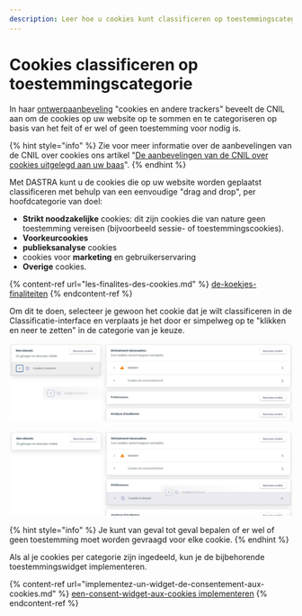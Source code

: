 ```yaml
---
description: Leer hoe u cookies kunt classificeren op toestemmingscategorie.
---
```


# Cookies classificeren op toestemmingscategorie

In haar [ontwerpaanbeveling](https://www.cnil.fr/fr/la-cnil-lance-une-consultation-publique-sur-son-projet-de-recommandation-cookies-et-autres-traceurs) "cookies en andere trackers" beveelt de CNIL aan om de cookies op uw website op te sommen en te categoriseren op basis van het feit of er wel of geen toestemming voor nodig is.

{% hint style="info" %}
Zie voor meer informatie over de aanbevelingen van de CNIL over cookies ons artikel "[De aanbevelingen van de CNIL over cookies uitgelegd aan uw baas](https://www.dastra.eu/fr/article/recommendations-CNIL-cookies-expliquees-a-votre-boss/104)".
{% endhint %}

Met DASTRA kunt u de cookies die op uw website worden geplaatst classificeren met behulp van een eenvoudige "drag and drop", per hoofdcategorie van doel:

* **Strikt noodzakelijke** cookies: dit zijn cookies die van nature geen toestemming vereisen (bijvoorbeeld sessie- of toestemmingscookies).
* **Voorkeurcookies**
* **publieksanalyse** cookies
* cookies voor **marketing** en gebruikerservaring
* **Overige** cookies.

{% content-ref url="les-finalites-des-cookies.md" %}
[de-koekjes-finaliteiten](les-finalites-des-cookies.md)
{% endcontent-ref %}

Om dit te doen, selecteer je gewoon het cookie dat je wilt classificeren in de Classificatie-interface en verplaats je het door er simpelweg op te "klikken en neer te zetten" in de categorie van je keuze.

![Het "te classificeren cookie" cookie dat geclassificeerd wordt](<../../../.gitbook/assets/image (52).png>)

![Het "Cookie dat geclassificeerd moet worden" cookie dat geclassificeerd wordt in de "Voorkeuren" categorie](<../../../.gitbook/assets/image (53).png>)

{% hint style="info" %}
Je kunt van geval tot geval bepalen of er wel of geen toestemming moet worden gevraagd voor elke cookie.
{% endhint %}

&#x20;Als al je cookies per categorie zijn ingedeeld, kun je de bijbehorende toestemmingswidget implementeren.

{% content-ref url="implementez-un-widget-de-consentement-aux-cookies.md" %}
[een-consent-widget-aux-cookies implementeren](implementez-un-widget-de-consentement-aux-cookies.md)
{% endcontent-ref %}

